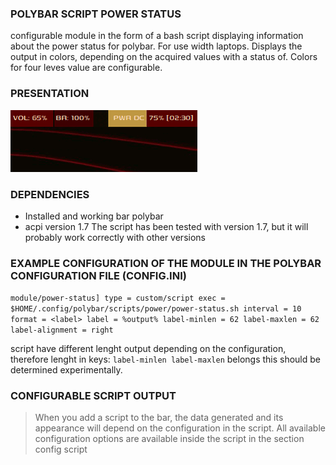### POLYBAR SCRIPT POWER STATUS
configurable module in the form of a bash script displaying information about the power status for polybar.
For use width laptops. Displays the output in colors, depending on the acquired values with a status of.
Colors for four leves value are configurable.

### PRESENTATION
![script in working](media/presentation.gif  "presentation")

### DEPENDENCIES
* Installed and working bar polybar
* acpi version 1.7
The script has been tested with version 1.7, but it will probably work correctly with other versions

### EXAMPLE CONFIGURATION OF THE MODULE IN THE POLYBAR CONFIGURATION FILE (CONFIG.INI)
`module/power-status]
type = custom/script
exec = $HOME/.config/polybar/scripts/power/power-status.sh
interval = 10
format = <label>
label = %output%
label-minlen = 62
label-maxlen = 62
label-alignment = right`

script have different lenght output depending on the configuration, therefore lenght in
keys:
`label-minlen
label-maxlen`
belongs this should be determined experimentally.

### CONFIGURABLE SCRIPT OUTPUT
>When you add a script to the bar, the data generated and its appearance will depend on the 
>configuration in the script. All available configuration options are available inside the 
>script in the section config script
